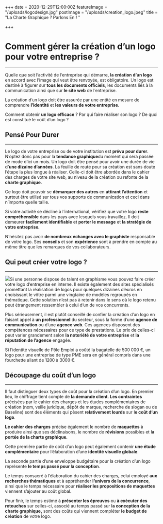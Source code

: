 +++
date = 2020-12-29T12:00:00Z
featureImage = "/uploads/logodesign.jpg"
postImage = "/uploads/creation_logo.jpeg"
title = "La Charte Graphique ? Parlons En ! "

+++
# Comment gérer la création d’un logo pour votre entreprise ?

***

Quelle que soit l’activité de l’entreprise qui démarre, **la création d’un logo** en accord avec l’image qui veut être renvoyée, est obligatoire. Un logo est destiné à figurer sur **tous les documents officiels**, les documents liés à la communication ainsi que sur **le site web** de l’entreprise.

La création d’un logo doit être assurée par une entité en mesure de comprendre **l’identité** et **les valeurs de votre entreprise**.

Comment obtenir **un logo efficace** ? Par qui faire réaliser son logo ? De quoi est constitué le coût d’un logo ?

## Pensé Pour Durer

***

Le logo de votre entreprise ou de votre institution est **prévu pour durer**. N’optez donc pas pour la **tendance graphique**du moment qui sera passée de mode d’ici un mois. Un logo doit être pensé pour avoir une durée de vie d’**une dizaine d’années**. La feuille de route pour sa création est sans doute l’étape la plus longue à réaliser. Celle-ci doit être abordée dans le cahier des charges de votre site web, au niveau de la création ou refonte de la **charte graphique**.

Ce logo doit pouvoir se **démarquer des autres** en **attirant l’attention** et surtout être utilisé sur tous vos supports de communication et ceci dans n’importe quelle taille.

Si votre activité se décline à l’international, vérifiez que votre logo **reste compréhensible** dans les pays avec lesquels vous travaillez. Il doit demeurer **facilement identifiable** et **porter le message** et **la stratégie de votre entreprise**.

N’hésitez pas avoir **de nombreux échanges avec le graphiste** responsable de votre logo. Ses **conseils** et son **expérience** sont à prendre en compte au même titre que les remarques de vos collaborateurs.

## Qui peut créer votre logo ?

***

![](/uploads/graphiste_creation_logo.jpeg)Si une personne dispose de talent en graphisme vous pouvez faire créer votre logo d’entreprise en interne. Il existe également des sites spécialisés promettant la réalisation de logos pour quelques dizaines d’euros en choisissant le vôtre parmi une vingtaine de modèles regroupés en thématique. Cette solution n’est pas à retenir dans le sens où le logo retenu peut étrangement ressembler à celui d’un de vos concurrents.

Plus sérieusement, il est plutôt conseillé de confier la création d’un logo en faisant appel à **un professionnel** du secteur, sous la forme d’une **agence de communication** ou d’une **agence web**. Ces agences disposent des compétences nécessaires pour ce type de prestations. Le prix de celles-ci peut varier grandement selon **la notoriété de votre entreprise** et **la réputation de l’agence** engagée.

Si l’identité visuelle de Pôle Emploi a coûté la bagatelle de 500 000 €, un logo pour une entreprise de type PME sera en général compris dans une fourchette allant de 1200 à 3000 €.

## Découpage du coût d’un logo

***

Il faut distinguer deux types de coût pour la création d’un logo. En premier lieu, le chiffrage tient compte de **la demande client**. **Les contraintes** précisées par le cahier des charges et les études complémentaires de création (nom, veille juridique, dépôt de marque, recherche de slogan ou de Baseline) sont des éléments qui pèsent **relativement lourds** sur **le coût d’un logo**.

**Le cahier des charges** précise également le nombre de **maquettes** à produire ainsi que ses déclinaisons, le nombre de **révisions** possibles et **la portée de la charte graphique**.

Cette première partie de coût d’un logo peut également contenir **une étude complémentaire** pour l’élaboration d’une **identité visuelle globale**.

La seconde partie d’une enveloppe budgétaire pour la création d’un logo représente **le temps passé pour la conception**.

Le temps consacré à l’élaboration du cahier des charges, celui employé **aux recherches thématiques** et à appréhender **l’univers de la concurrence**, ainsi que le temps nécessaire pour **réaliser les propositions de maquettes** viennent s’ajouter au coût global.

Pour finir, le temps estimé à **présenter les épreuves** ou **à exécuter des retouches** sur celles-ci, associé au temps passé sur **la conception de la charte graphique,** sont des coûts qui viennent compléter **le budget de création** de votre logo.